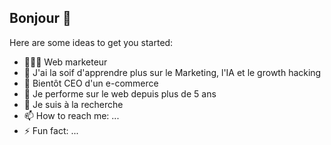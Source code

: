 ## Bonjour 👋

Here are some ideas to get you started:

- 🧑🏻‍💻 Web marketeur
- 🌱 J'ai la soif d'apprendre plus sur le Marketing, l'IA et le growth hacking
- 👯 Bientôt CEO d'un e-commerce
- 💬 Je performe sur le web depuis plus de 5 ans
- 💼 Je suis à la recherche
- 📫 How to reach me: ...
- ⚡ Fun fact: ...
